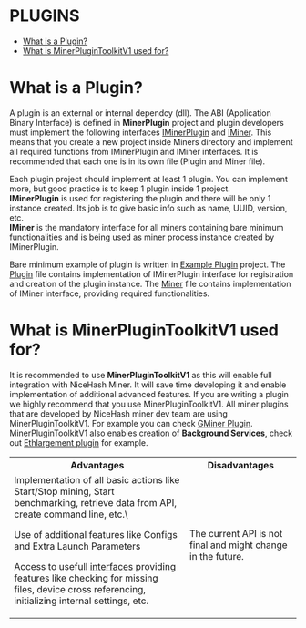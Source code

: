 # PLUGINS

- [What is a Plugin?](#plugin)
- [What is MinerPluginToolkitV1 used for?](#toolkit)

# <a name="plugin"></a> What is a Plugin?

A plugin is an external or internal dependcy (dll). The ABI (Application Binary Interface) is defined in <b>MinerPlugin</b> project and plugin developers must implement the following interfaces [IMinerPlugin](MinerPlugin/IMinerPlugin.cs) and [IMiner](MinerPlugin/MinerPlugin.cs). This means that you create a new project inside Miners directory and implement all required functions from IMinerPlugin and IMiner interfaces. It is recommended that each one is in its own file (Plugin and Miner file).<br>

Each plugin project should implement at least 1 plugin. You can implement more, but good practice is to keep 1 plugin inside 1 project.<br>
<b>IMinerPlugin</b> is used for registering the plugin and there will be only 1 instance created. Its job is to give basic info such as name, UUID, version, etc.<br>
<b>IMiner</b> is the mandatory interface for all miners containing bare minimum functionalities and is being used as miner process instance created by IMinerPlugin.<br>

Bare minimum example of plugin is written in [Example Plugin](ExamplePlugin) project. The [Plugin](ExamplePlugin/ExamplePlugin.cs) file contains implementation of IMinerPlugin interface for registration and creation of the plugin instance. The [Miner](ExamplePlugin/ExampleMiner.cs) file contains implementation of IMiner interface, providing required functionalities.

# <a name="toolkit"></a> What is MinerPluginToolkitV1 used for?

It is recommended to use <b>MinerPluginToolkitV1</b> as this will enable full integration with NiceHash Miner. It will save time developing it and enable implementation of additional advanced features. If you are writing a plugin we highly recommend that you use MinerPluginToolkitV1. All miner plugins that are developed by NiceHash miner dev team are using MinerPluginToolkitV1. For example you can check [GMiner Plugin](GMiner).<br>
MinerPluginToolkitV1 also enables creation of <b>Background Services</b>, check out [Ethlargement plugin](Ethlargement) for example.

<table style="width:100%">
<tr>
  <th>Advantages</th>
  <th>Disadvantages</th>
</tr>
<tr>
  <td>Implementation of all basic actions like Start/Stop mining, Start benchmarking, retrieve data from API, create command line, etc.\

  Use of additional features like Configs and Extra Launch Parameters

  Access to usefull [interfaces](MinerPluginToolkitV1/Interfaces) providing features like checking for missing files, device cross referencing, initializing internal settings, etc.
</td>
  <td>The current API is not final and might change in the future.</td> 
</tr>
</table> 
